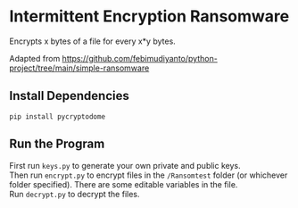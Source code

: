 # Intermittent Encryption Ransomware

Encrypts x bytes of a file for every x*y bytes.  

Adapted from https://github.com/febimudiyanto/python-project/tree/main/simple-ransomware  

## Install Dependencies
```pip install pycryptodome```  

## Run the Program
First run `keys.py` to generate your own private and public keys.   
Then run `encrypt.py` to encrypt files in the `/Ransomtest` folder (or whichever folder specified). There are some editable variables in the file.  
Run `decrypt.py` to decrypt the files. 